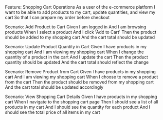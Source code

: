 Feature: Shopping Cart Operations
  As a user of the e-commerce platform
  I want to be able to add products to my cart, update quantities, and view my cart
  So that I can prepare my order before checkout

  Scenario: Add Product to Cart
    Given I am logged in
    And I am browsing products
    When I select a product
    And I click 'Add to Cart'
    Then the product should be added to my shopping cart
    And the cart total should be updated

  Scenario: Update Product Quantity in Cart
    Given I have products in my shopping cart
    And I am viewing my shopping cart
    When I change the quantity of a product in the cart
    And I update the cart
    Then the product quantity should be updated
    And the cart total should reflect the change

  Scenario: Remove Product from Cart
    Given I have products in my shopping cart
    And I am viewing my shopping cart
    When I choose to remove a product from the cart
    Then the product should be removed from my shopping cart
    And the cart total should be updated accordingly

  Scenario: View Shopping Cart Details
    Given I have products in my shopping cart
    When I navigate to the shopping cart page
    Then I should see a list of all products in my cart
    And I should see the quantity for each product
    And I should see the total price of all items in my cart
